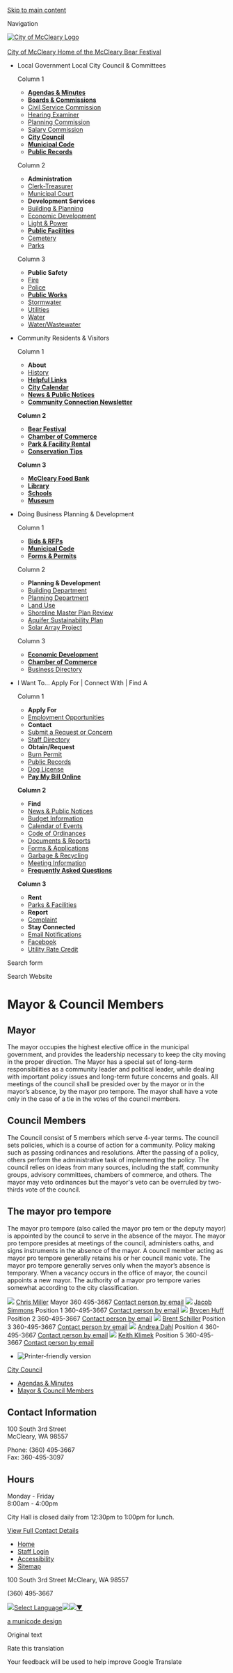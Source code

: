 [Skip to main content](https://www.cityofmccleary.com/citycouncil/page/mayor-council-members/)

Navigation

[![City of McCleary Logo](https://www.cityofmccleary.com/sites/all/themes/aha_compass/logo.png)  
\
City of McCleary Home of the McCleary Bear Festival](https://www.cityofmccleary.com "City of McCleary Home")

- Local Government Local City Council &amp; Committees
  
  Column 1
  
  - [**Agendas &amp; Minutes**](https://www.cityofmccleary.com/meetings)
  - [**Boards &amp; Commissions**](https://www.cityofmccleary.com/bc)
  - [Civil Service Commission](https://www.cityofmccleary.com/bc-csc)
  - [Hearing Examiner](https://www.cityofmccleary.com/bc-he)
  - [Planning Commission](https://www.cityofmccleary.com/bc-pc)
  - [Salary Commission](https://www.cityofmccleary.com/bc/page/salary-commission)
  - [**City Council**](https://www.cityofmccleary.com/citycouncil)
  - [**Municipal Code**](https://library.municode.com/wa/mccleary/codes/code_of_ordinances)
  - [**Public Records**](https://www.cityofmccleary.com/administration/page/city-public-records-request-form)
  
  Column 2
  
  - **Administration**
  - [Clerk-Treasurer](https://www.cityofmccleary.com/administration/page/clerk-treasurer)
  - [Municipal Court](https://www.cityofmccleary.com/administration/page/mccleary-municipal-court)
  - **Development Services**
  - [Building &amp; Planning](https://www.cityofmccleary.com/buildingplanning)
  - [Economic Development](https://www.cityofmccleary.com/buildingplanning/page/economic-development)
  - [Light &amp; Power](https://www.cityofmccleary.com/lightandpower)
  - [**Public Facilities**](https://www.cityofmccleary.com/parksandcemetery/page/parks-facility-reservations)
  - [Cemetery](https://www.cityofmccleary.com/parksandcemetery)
  - [Parks](https://www.cityofmccleary.com/parksandcemetery)
  
  Column 3
  
  - **Public Safety**
  - [Fire](https://www.cityofmccleary.com/fire)
  - [Police](https://www.cityofmccleary.com/police)
  - [**Public Works**](https://www.cityofmccleary.com/publicworks)
  - [Stormwater](https://www.cityofmccleary.com/publicworks/page/stormwater)
  - [Utilities](https://www.cityofmccleary.com/publicworks/page/utilities)
  - [Water](https://www.cityofmccleary.com/publicworks/page/water)
  - [Water/Wastewater](https://www.cityofmccleary.com/publicworks/page/water-wastewater)
- Community Residents &amp; Visitors
  
  Column 1
  
  - **About**
  - [History](https://www.cityofmccleary.com/community/page/history-city)
  - [**Helpful Links**](https://www.cityofmccleary.com/community/page/helpful-links)
  - [**City Calendar**](https://www.cityofmccleary.com/calendar)
  - [**News &amp; Public Notices**](https://www.cityofmccleary.com/news)
  - [**Community Connection Newsletter**](https://www.cityofmccleary.com/community/page/community-connection-newsletters-0)
  
  **Column 2**
  
  - [**Bear Festival**](https://www.cityofmccleary.com/community/page/bear-festival)
  - [**Chamber of Commerce**](https://www.cityofmccleary.com/community/page/chamber-commerce)
  - [**Park &amp; Facility Rental**](https://www.cityofmccleary.com/parksandcemetery/page/parks-facility-reservations)
  - [**Conservation Tips**](https://www.cityofmccleary.com/community/page/conservation-tips)
  
  **Column 3**
  
  - [**McCleary Food Bank**](https://www.cityofmccleary.com/community/page/mccleary-food-bank)
  - [**Library**](https://www.trl.org/locations/mccleary)
  - [**Schools**](https://mccleary.wednet.edu)
  - [**Museum**](https://mcclearymuseum.org)
- Doing Business Planning &amp; Development
  
  Column 1
  
  - [**Bids &amp; RFPs**](https://www.cityofmccleary.com/rfps)
  - [**Municipal Code**](https://library.municode.com/wa/mccleary/codes/code_of_ordinances)
  - [**Forms &amp; Permits**](https://www.cityofmccleary.com/forms)
  
  Column 2
  
  - **Planning &amp; Development**
  - [Building Department](https://www.cityofmccleary.com/community/page/building-department)
  - [Planning Department](https://www.cityofmccleary.com/buildingplanning/page/planning-department)
  - [Land Use](https://www.cityofmccleary.com/buildingplanning/page/land-use)
  - [Shoreline Master Plan Review](https://www.cityofmccleary.com/buildingplanning/page/shoreline-master-plan-periodic-review)
  - [Aquifer Sustainability Plan](https://www.cityofmccleary.com/buildingplanning/page/wildcat-creek-aquifer-study)
  - [Solar Array Project](https://www.cityofmccleary.com/buildingplanning/page/mccleary-solar-array-project)
  
  Column 3
  
  - [**Economic Development**](https://www.cityofmccleary.com/buildingplanning/page/economic-development)
  - [**Chamber of Commerce**](https://www.cityofmccleary.com/community/page/chamber-commerce)
  - [Business Directory](https://www.cityofmccleary.com/community/page/mccleary-business-directory)
- I Want To... Apply For | Connect With | Find A
  
  Column 1
  
  - **Apply For**
  - [Employment Opportunities](https://www.cityofmccleary.com/jobs)
  - **Contact**
  - [Submit a Request or Concern](https://www.cityofmccleary.com/contact)
  - [Staff Directory](https://www.cityofmccleary.com/directory)
  - **Obtain/Request**
  - [Burn Permit](https://www.cityofmccleary.com/administration/page/burn-permit-application)
  - [Public Records](https://www.cityofmccleary.com/administration/page/city-public-records-request-form)
  - [Dog License](https://www.cityofmccleary.com/administration/page/dog-licensing)
  - [**Pay My Bill Online**](https://www.cityofmccleary.com/publicworks/page/utility-billing)
  
  **Column 2**
  
  - **Find**
  - [News &amp; Public Notices](https://www.cityofmccleary.com/news)
  - [Budget Information](https://www.cityofmccleary.com/administration/page/budget-information)
  - [Calendar of Events](https://www.cityofmccleary.com/calendar)
  - [Code of Ordinances](https://library.municode.com/wa/mccleary/codes/code_of_ordinances)
  - [Documents &amp; Reports](https://www.cityofmccleary.com/documents)
  - [Forms &amp; Applications](https://www.cityofmccleary.com/forms)
  - [Garbage &amp; Recycling](https://www.cityofmccleary.com/publicworks/page/garbage)
  - [Meeting Information](https://www.cityofmccleary.com/meetings)
  - [**Frequently Asked Questions**](https://www.cityofmccleary.com/faqs)
  
  **Column 3**
  
  - **Rent**
  - [Parks &amp; Facilities](https://www.cityofmccleary.com/parksandcemetery/page/parks-facility-reservations)
  - **Report**
  - [Complaint](https://www.cityofmccleary.com/contact)
  - **Stay Connected**
  - [Email Notifications](https://www.cityofmccleary.com/subscribe)
  - [Facebook](https://www.facebook.com/CityofMcCleary)
  - [Utility Rate Credit](https://www.cityofmccleary.com/ru/page/power-utility-rate-credits)

Search form

Search Website

# Mayor &amp; Council Members

## Mayor

The mayor occupies the highest elective office in the municipal government, and provides the leadership necessary to keep the city moving in the proper direction. The Mayor has a special set of long-term responsibilities as a community leader and political leader, while dealing with important policy issues and long-term future concerns and goals. All meetings of the council shall be presided over by the mayor or in the mayor’s absence, by the mayor pro tempore. The mayor shall have a vote only in the case of a tie in the votes of the council members.

## Council Members

The Council consist of 5 members which serve 4-year terms. The council sets policies, which is a course of action for a community. Policy making such as passing ordinances and resolutions. After the passing of a policy, others perform the administrative task of implementing the policy. The council relies on ideas from many sources, including the staff, community groups, advisory committees, chambers of commerce, and others. The mayor may veto ordinances but the mayor's veto can be overruled by two-thirds vote of the council.

## The mayor pro tempore

The mayor pro tempore (also called the mayor pro tem or the deputy mayor) is appointed by the council to serve in the absence of the mayor. The mayor pro tempore presides at meetings of the council, administers oaths, and signs instruments in the absence of the mayor. A council member acting as mayor pro tempore generally retains his or her council manic vote. The mayor pro tempore generally serves only when the mayor’s absence is temporary. When a vacancy occurs in the office of mayor, the council appoints a new mayor. The authority of a mayor pro tempore varies somewhat according to the city classification.

![](https://www.cityofmccleary.com/sites/default/files/styles/directory_listings_-_body__with_photo/public/default_images/profile-photo-placeholder.jpg?itok=jvthn6qZ) [Chris Miller](https://www.cityofmccleary.com/directory-listing/chris-miller) Mayor 360 495-3667 [Contact person by email](https://www.cityofmccleary.com/email/node/2362/field_email) ![](https://www.cityofmccleary.com/sites/default/files/styles/directory_listings_-_body__with_photo/public/default_images/profile-photo-placeholder.jpg?itok=jvthn6qZ) [Jacob Simmons](https://www.cityofmccleary.com/directory-listing/jacob-simmons) Position 1 360-495-3667 [Contact person by email](https://www.cityofmccleary.com/email/node/2390/field_email) ![](https://www.cityofmccleary.com/sites/default/files/styles/directory_listings_-_body__with_photo/public/default_images/profile-photo-placeholder.jpg?itok=jvthn6qZ) [Brycen Huff](https://www.cityofmccleary.com/directory-listing/brycen-huff) Position 2 360-495-3667 [Contact person by email](https://www.cityofmccleary.com/email/node/2392/field_email) ![](https://www.cityofmccleary.com/sites/default/files/styles/directory_listings_-_body__with_photo/public/default_images/profile-photo-placeholder.jpg?itok=jvthn6qZ) [Brent Schiller](https://www.cityofmccleary.com/directory-listing/brent-schiller-0) Position 3 360-495-3667 [Contact person by email](https://www.cityofmccleary.com/email/node/14331/field_email) ![](https://www.cityofmccleary.com/sites/default/files/styles/directory_listings_-_body__with_photo/public/default_images/profile-photo-placeholder.jpg?itok=jvthn6qZ) [Andrea Dahl](https://www.cityofmccleary.com/directory-listing/andrea-dahl) Position 4 360-495-3667 [Contact person by email](https://www.cityofmccleary.com/email/node/2396/field_email) ![](https://www.cityofmccleary.com/sites/default/files/styles/directory_listings_-_body__with_photo/public/default_images/profile-photo-placeholder.jpg?itok=jvthn6qZ) [Keith Klimek](https://www.cityofmccleary.com/directory-listing/keith-klimek) Position 5 360-495-3667 [Contact person by email](https://www.cityofmccleary.com/email/node/2398/field_email)

- ![Printer-friendly version](https://www.cityofmccleary.com/sites/all/modules/print/icons/print_icon.png "Printer-friendly version")

[City Council](https://www.cityofmccleary.com/citycouncil)

- [Agendas &amp; Minutes](https://www.cityofmccleary.com/meetings?field_microsite_tid_1=27)
- [Mayor &amp; Council Members](https://www.cityofmccleary.com/citycouncil/page/mayor-council-members)

## Contact Information

100 South 3rd Street  
McCleary, WA 98557

Phone: (360) 495‑3667  
Fax: 360-495-3097

## Hours

Monday - Friday  
8:00am - 4:00pm

City Hall is closed daily from 12:30pm to 1:00pm for lunch.

[View Full Contact Details](https://www.cityofmccleary.com/citycouncil/custom-contact-page/city-council-contact-information)

- [Home](https://www.cityofmccleary.com)
- [Staff Login](https://www.cityofmccleary.com/user/login?current=node%2F9513)
- [Accessibility](https://www.cityofmccleary.com/administration/page/website-accessibility)
- [Sitemap](https://www.cityofmccleary.com/sitemap)

100 South 3rd Street McCleary, WA 98557

(360) 495‑3667

![](https://www.google.com/images/cleardot.gif)[Select Language![](https://www.google.com/images/cleardot.gif)​![](https://www.google.com/images/cleardot.gif)▼](https://www.cityofmccleary.com/citycouncil/page/mayor-council-members)

[a municode design](https://www.municodeweb.com)

Original text

Rate this translation

Your feedback will be used to help improve Google Translate